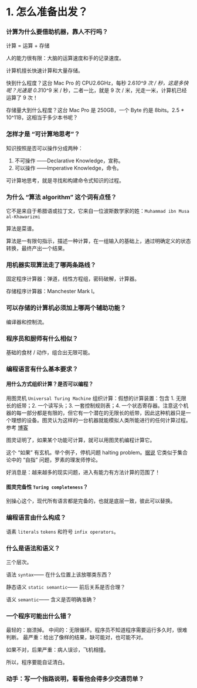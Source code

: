 # 1. 怎么准备出发？

### 计算为什么要借助机器，靠人不行吗？

计算 = 运算 + 存储

人的能力很有限：大脑的运算速度和手的记录速度。

计算机擅长快速计算和大量存储。

快到什么程度？这台 Mac Pro 的 CPU2.6GHz，每秒 2.6*10^9 次 / 秒，这是多快呢？光速是 0.3*10^9 米 / 秒，二者一比，就是 9 次 / 米，光走一米，计算机已经运算了 9 次！

存储量大到什么程度？这台 Mac Pro 是 250GB，一个 Byte 约是 8bits。2.5 * 10^11B，这相当于多少本书呢？

### 怎样才是 “可计算地思考”？

知识按照是否可以操作分成两种：
1. 不可操作 ——Declarative Knowledge，宣称。
2. 可以操作 ——Imperative Knowledge，命令。

可计算地思考，就是寻找和构建命令式知识的过程。

### 为什么 “算法 algorithm” 这个词有点怪？

它不是来自于希腊语或拉丁文，它来自一位波斯数学家的姓：`Muhammad ibn Musa al-Khawarizmi`

算法是菜谱。

算法是一有限句指示，描述一种计算，在一组输入的基础上，通过明确定义的状态转换，最终产出一个结果。

### 用机器实现算法走了哪两条路线？

固定程序计算器：弹道，线性方程组，密码破解，计算器。

存储程序计算器：Manchester Mark I。

### 可以存储的计算机必须加上哪两个辅助功能？

编译器和控制流。

### 程序员和厨师有什么相似？

基础的食材 / 动作，组合出无限可能。

### 编程语言有什么基本要求？

#### 用什么方式组织计算？是否可以编程？

用图灵机 `Universal Turing Machine` 组织计算：假想的计算装置：包含 1. 无限长的纸带；2. 一个读写头；3. 一套控制规则表；4. 一个状态寄存器。注意这个机器的每一部分都是有限的，但它有一个潜在的无限长的纸带，因此这种机器只是一个理想的设备。图灵认为这样的一台机器就能模拟人类所能进行的任何计算过程。参考 [博客](https://blog.csdn.net/godblessmyfamily/article/details/11635677)

图灵证明了，如果某个功能可计算，就可以用图灵机编程计算它。

这个 “如果” 有玄机。举个例子，停机问题 halting problem。[据说](https://www.zhihu.com/question/20081359) 它类似于集合论中的 “自指” 问题，罗素的理发师悖论。

好消息是：越来越多的现实问题，进入有能力有方法计算的范围了！

#### 图灵完备性 `Turing completeness`？

别操心这个，现代所有语言都是完备的，也就是底层一致，彼此可以替换。

### 编程语言由什么构成？

语素 `literals` `tokens` 和符号 `infix operators`。

### 什么是语法和语义？

三个层次。

语法 `syntax`—— 在什么位置上该放哪类东西？

静态语义 `static semantic`—— 前后关系是否合理？

语义 `semantic`—— 含义是否明确准确？

### 一个程序可能出什么错？

最轻的：崩溃掉。
中间的：无限循环。程序员不知道程序需要运行多久时，很难判断。
最严重：给出了像样的结果，缺可能对，也可能不对。

如果不对，后果严重：病人误诊，飞机相撞。

所以，程序要能自证清白。

### 动手：写一个指路说明，看看他会得多少交通罚单？
